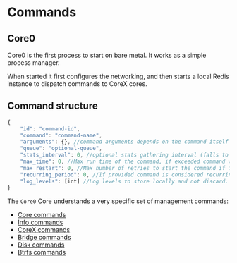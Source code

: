 # Commands

## Core0

Core0 is the first process to start on bare metal. It works as a simple process manager.

When started it first configures the networking, and then starts a local Redis instance to dispatch commands to CoreX cores.

## Command structure

```javascript
{
	"id": "command-id",
	"command": "command-name",
	"arguments": {}, //command arguments depends on the command itself
	"queue": "optional-queue",
	"stats_interval": 0, //optional stats gathering interval (falls to default if not set)
	"max_time": 0, //Max run time of the command, if exceeded command will be killed
	"max_restart": 0, //Max number of retries to start the command if failed before giving up
	"recurring_period": 0, //If provided command is considered recurring
	"log_levels": [int] //Log levels to store locally and not discard.
}
```

The `Core0` Core understands a very specific set of management commands:


- [Core commands](core.md)
- [Info commands](info.md)
- [CoreX commands](corex.md)
- [Bridge commands](bridge.md)
- [Disk commands](disk.md)
- [Btrfs commands](btrfs.md)
